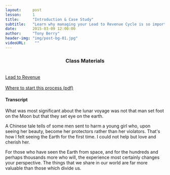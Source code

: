 ```yaml
---
layout:     post
lesson: 	1
title:      "Introduction & Case Study"
subtitle:   "Learn why managing your Lead to Revenue Cycle is so important"
date:       2015-03-09 12:00:00
author:     "Tony Berry"
header-img: "img/post-bg-01.jpg"
videoURL:    ""
---
```


<section class="materials">
<h3 style="text-align:center;">Class Materials</h3>

<br>
<a href="#">Lead to Revenue </a>
<br>
<br>
<a href="#">Where to start this process (pdf)</a>


</section>

<h4>Transcript</h4>

<p>What was most significant about the lunar voyage was not that man set foot on the Moon but that they set eye on the earth.</p>

<p>A Chinese tale tells of some men sent to harm a young girl who, upon seeing her beauty, become her protectors rather than her violators. That's how I felt seeing the Earth for the first time. I could not help but love and cherish her.</p>

<p>For those who have seen the Earth from space, and for the hundreds and perhaps thousands more who will, the experience most certainly changes your perspective. The things that we share in our world are far more valuable than those which divide us.</p>

